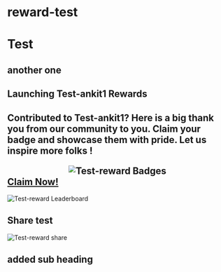 # reward-test
# Test
## another one

<div>
            <h2>
            Launching Test-ankit1 Rewards
            <h2>
            <p>
            Contributed to Test-ankit1? Here is a big thank you from our community to you.
            Claim your badge and showcase them with pride. Let us inspire more folks !
            </p>
            <div align='center'>
            <img src="https://beta.aviyel.com/assets/uploads/rewards/share/project/445/512/share.png" alt="Test-reward Badges" />
            </div>
            <div>
              <a href="https://beta.aviyel.com/projects/446/Test-ankit1">
                Claim Now!
              </a>
            </div>
          </div>
<div>
<img src="https://beta.aviyel.com/api/rewards/v1/reward/445/leaderboard.svg" alt="Test-reward Leaderboard" />         
</div>                  

## Share test
<div>
<img src="https://beta.aviyel.com/assets/uploads/rewards/share/user/1699/445/512/share.png" alt="Test-reward share" />
            
</div>
                        
## added sub heading
